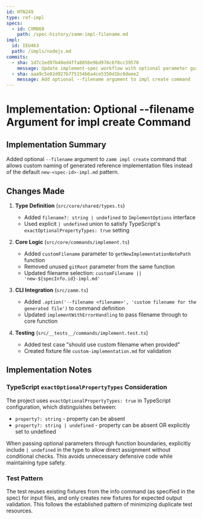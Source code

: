 ```yaml
---
id: HTN249
type: ref-impl
specs:
  - id: CXM869
    path: /spec-history/zamm-impl-filename.md
impl:
  id: IEU463
  path: /impls/nodejs.md
commits:
  - sha: 1d7c1ed97b40ed4ffa8856e9bd976c6f8cc39570
    message: Update implement-spec workflow with optional parameter guidance
  - sha: aaa9c5e02d927b775154b6a4ce5350d1bc6deee2
    message: Add optional --filename argument to impl create command
---
```


# Implementation: Optional --filename Argument for impl create Command

## Implementation Summary

Added optional `--filename` argument to `zamm impl create` command that allows custom naming of generated reference implementation files instead of the default `new-<spec-id>-impl.md` pattern.

## Changes Made

1. **Type Definition** (`src/core/shared/types.ts`)
   - Added `filename?: string | undefined` to `ImplementOptions` interface
   - Used explicit `| undefined` union to satisfy TypeScript's `exactOptionalPropertyTypes: true` setting

2. **Core Logic** (`src/core/commands/implement.ts`)
   - Added `customFilename` parameter to `getNewImplementationNotePath` function
   - Removed unused `gitRoot` parameter from the same function
   - Updated filename selection: `customFilename || 'new-${specInfo.id}-impl.md'`

3. **CLI Integration** (`src/zamm.ts`)
   - Added `.option('--filename <filename>', 'custom filename for the generated file')` to command definition
   - Updated `implementWithErrorHandling` to pass filename through to core function

4. **Testing** (`src/__tests__/commands/implement.test.ts`)
   - Added test case "should use custom filename when provided"
   - Created fixture file `custom-implementation.md` for validation

## Implementation Notes

### TypeScript `exactOptionalPropertyTypes` Consideration

The project uses `exactOptionalPropertyTypes: true` in TypeScript configuration, which distinguishes between:

- `property?: string` - property can be absent
- `property?: string | undefined` - property can be absent OR explicitly set to undefined

When passing optional parameters through function boundaries, explicitly include `| undefined` in the type to allow direct assignment without conditional checks. This avoids unnecessary defensive code while maintaining type safety.

### Test Pattern

The test reuses existing fixtures from the info command (as specified in the spec) for input files, and only creates new fixtures for expected output validation. This follows the established pattern of minimizing duplicate test resources.
